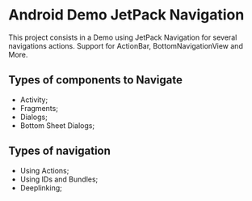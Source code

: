 # Android Demo JetPack Navigation

This project consists in a Demo using JetPack Navigation for several navigations actions.
Support for ActionBar, BottomNavigationView and More.

## Types of components to Navigate
- Activity;
- Fragments;
- Dialogs;
- Bottom Sheet Dialogs;

## Types of navigation
- Using Actions;
- Using IDs and Bundles;
- Deeplinking;
